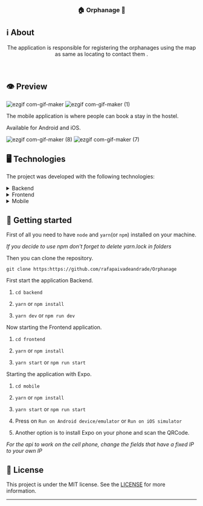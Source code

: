 <h3  align="center">

🏠 Orphanage 🏨

</h3>


## ℹ️ About

  

<div  align="center">

<p  align="center">
The application is responsible for registering the orphanages using the map as same as locating to contact them .<br/><br/><br/>
</p>

</div>


## 👁 Preview

![ezgif com-gif-maker](https://user-images.githubusercontent.com/51189721/99903794-76d79d00-2ca5-11eb-9109-68eef3eb3748.gif)
![ezgif com-gif-maker (1)](https://user-images.githubusercontent.com/51189721/99903857-eb124080-2ca5-11eb-8950-b3a428f781db.gif)
</br>

The mobile application is where people can book a stay in the hostel.
</br>

Available for Android and iOS.
<br/>

 ![ezgif com-gif-maker (8)](https://user-images.githubusercontent.com/51189721/98198926-d8a7b100-1f08-11eb-8031-a2fd1dd3dd9a.gif)
 ![ezgif com-gif-maker (7)](https://user-images.githubusercontent.com/51189721/98205966-d9940f00-1f17-11eb-8d4b-22e06e4cdd57.gif)

</div>

  

## 🖥 Technologies
  
The project was developed with the following technologies:

  

<details>

<summary>Backend</summary>

- [Body Parser](https://www.npmjs.com/package/body-parser)

- [Cors](https://www.npmjs.com/package/cors)

- [Crypto](https://nodejs.org/api/crypto.html)

- [Express](https://www.npmjs.com/package/express)

- [Knex](http://knexjs.org/)

- [Multer](https://www.npmjs.com/package/multer)

- [Node.js](https://nodejs.org/)

- [Yup](https://github.com/jquense/yup)

  

</details>

  

<details>

<summary>Frontend</summary>
  
  

- [Axios](https://www.npmjs.com/package/axios)

- [Leaflet](https://leafletjs.com/)

- [React](https://pt-br.reactjs.org/)

- [React DOM](https://pt-br.reactjs.org/docs/react-dom.html)

- [React Icons](https://react-icons.netlify.com/#/)

- [React Router Dom](https://reacttraining.com/react-router/web/)

- [React Scripts](https://www.npmjs.com/package/react-scripts)

- [React Leaflet](https://react-leaflet.js.org/)

- [Web Vitals](https://www.npmjs.com/package/web-vitals)

</details>

  

<details>

<summary>Mobile</summary>

  

- [Axios](https://www.npmjs.com/package/axios)

- [Expo](https://expo.io/learn)

- [React](https://pt-br.reactjs.org/)

- [React Native](https://reactnative.dev/)

- [React Navigation](https://reactnavigation.org/)

- [React Native Gesture Handler](https://www.npmjs.com/package/react-native-gesture-handler)

- [React Native Maps](https://docs.expo.io/versions/latest/sdk/map-view/)

- [Expo Font](https://docs.expo.io/versions/latest/sdk/font/)

- [Expo Image Picker](https://docs.expo.io/versions/latest/sdk/imagepicker/)

- [React Native Reanimated](https://www.npmjs.com/package/react-native-reanimated)

- [React Native Safe Area Context](https://docs.expo.io/versions/latest/sdk/safe-area-context/)

- [React Native Screens](https://reactnative.dev/docs/navigation)

- [React Native Web](https://www.npmjs.com/package/react-native-web)

- [Expo Google Fonts](https://github.com/expo/google-fonts)

- [Expo Vector Icons](https://icons.expo.fyi/)

</details>

  

## 🚀 Getting started

  

First of all you need to have `node` and `yarn`(or `npm`) installed on your machine.

  

_If you decide to use npm don't forget to delete yarn.lock in folders_

  

Then you can clone the repository.

  

`git clone https:https://github.com/rafapaivadeandrade/Orphanage`

  

First start the application Backend.

  

1. `cd backend`

2. `yarn` or `npm install`

3. `yarn dev` or `npm run dev`

  

Now starting the Frontend application.

  

1. `cd frontend`

2. `yarn` or `npm install`

3. `yarn start` or `npm run start`

  

Starting the application with Expo.

  

1. `cd mobile`

2. `yarn` or `npm install`

3. `yarn start` or `npm run start`

4. Press on `Run on Android device/emulator` or `Run on iOS simulator`

5. Another option is to install Expo on your phone and scan the QRCode.

  

_For the api to work on the cell phone, change the fields that have a fixed IP to your own IP_

  

## 📝 License

  

This project is under the MIT license. See the [LICENSE]([https://github.com/rafapaivadeandrade/Orphanage/blob/master/LICENSE.md](https://github.com/rafapaivadeandrade/Orphanage/blob/master/LICENSE.md)) for more information.

  

---

